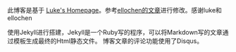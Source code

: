 此博客是基于  [Luke's Homepage](http://geeklu.com)。参考[ellochen的文章](http://ellochen.github.io/2013/03/%E5%86%99%E4%BD%9C%E7%8E%AF%E5%A2%83%E6%90%AD%E5%BB%BA%28git%2Bgithub%2Bmarkdown%2Bjekyll%29/)进行修改。感谢luke和ellochen

使用Jekyll进行搭建，Jekyll是一个Ruby写的程序，可以将Markdown写的文章通过模板生成最终的Html静态文件。
博客文章的评论功能使用了Disqus。
